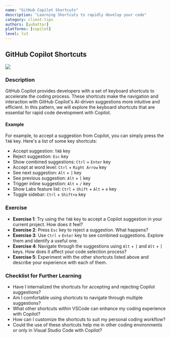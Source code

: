 ```yaml
---
name: "GitHub Copilot Shortcuts"
description: "Learning Shortcuts to rapidly develop your code"
category: client-tips
authors: [yuhattor] 
platforms: [copilot]
level: lv3
---
```


## GitHub Copilot Shortcuts

[<img src="https://img.shields.io/badge/Lv3-Mature_Best_Practice-brightgreen">](https://github.com/orgs/AI-Native-Development/projects/1/)

### Description

GitHub Copilot provides developers with a set of keyboard shortcuts to accelerate the coding process. These shortcuts make the navigation and interaction with GitHub Copilot's AI-driven suggestions more intuitive and efficient. In this pattern, we will explore the keyboard shortcuts that are essential for rapid code development with Copilot.

#### Example

For example, to accept a suggestion from Copilot, you can simply press the `TAB` key. Here's a list of some key shortcuts:

- Accept suggestion: `TAB` key
- Reject suggestion: `Esc` key
- Show combined suggestions: `Ctrl` + `Enter` key
- Accept at word level: `Ctrl` + `Right Arrow` key
- See next suggestion: `Alt` + `]` key
- See previous suggestion: `Alt` + `[` key
- Trigger inline suggestion: `Alt` + `/` key
- Show Labs feature list: `Ctrl` + `Shift` + `Alt` + `e` key
- Toggle sidebar: `Ctrl` + `Shift+a` key

### Exercise

- **Exercise 1**: Try using the `TAB` key to accept a Copilot suggestion in your current project. How does it feel?
- **Exercise 2**: Press `Esc` key to reject a suggestion. What happens?
- **Exercise 3**: Use `Ctrl` + `Enter` key to see combined suggestions. Explore them and identify a useful one.
- **Exercise 4**: Navigate through the suggestions using `Alt` + `]` and `Alt` + `[` keys. How does it affect your code selection process?
- **Exercise 5**: Experiment with the other shortcuts listed above and describe your experience with each of them.

### Checklist for Further Learning

- Have I internalized the shortcuts for accepting and rejecting Copilot suggestions?
- Am I comfortable using shortcuts to navigate through multiple suggestions?
- What other shortcuts within VSCode can enhance my coding experience with Copilot?
- How can I customize the shortcuts to suit my personal coding workflow?
- Could the use of these shortcuts help me in other coding environments or only in Visual Studio Code with Copilot?
